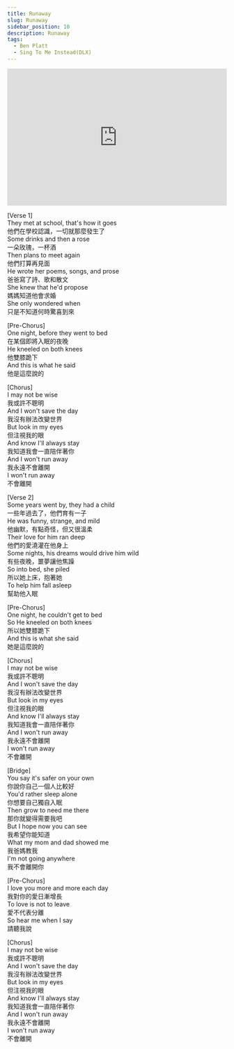 ```yaml
---
title: Runaway
slug: Runaway
sidebar_position: 10
description: Runaway
tags:
  - Ben Platt
  - Sing To Me Instead(DLX)
---
```

  
<iframe width="100%" height="315" src="https://www.youtube.com/embed/MV27NJwIA2c" title="YouTube video player" frameborder="0" allow="accelerometer; autoplay; clipboard-write; encrypted-media; gyroscope; picture-in-picture; web-share" allowfullscreen></iframe>

[Verse 1]  
They met at school, that's how it goes  
他們在學校認識，一切就那麼發生了  
Some drinks and then a rose  
一朵玫瑰，一杯酒  
Then plans to meet again  
他們打算再見面  
He wrote her poems, songs, and prose  
爸爸寫了詩、歌和散文  
She knew that he'd propose  
媽媽知道他會求婚  
She only wondered when  
只是不知道何時驚喜到來  
  
[Pre-Chorus]  
One night, before they went to bed  
在某個即將入眠的夜晚  
He kneeled on both knees  
他雙膝跪下  
And this is what he said  
他是這麼說的  
  
[Chorus]  
I may not be wise  
我或許不聰明  
And I won't save the day  
我沒有辦法改變世界  
But look in my eyes  
但注視我的眼  
And know I'll always stay  
我知道我會一直陪伴著你  
And I won't run away  
我永遠不會離開  
I won't run away  
不會離開  
  
[Verse 2]  
Some years went by, they had a child  
一些年過去了，他們育有一子  
He was funny, strange, and mild  
他幽默，有點奇怪，但又很溫柔  
Their love for him ran deep  
他們的愛澆灌在他身上  
Some nights, his dreams would drive him wild  
有些夜晚，噩夢讓他焦躁  
So into bed, she piled  
所以她上床，抱著她  
To help him fall asleep  
幫助他入眠  
  
[Pre-Chorus]  
One night, he couldn't get to bed  
So He kneeled on both knees  
所以她雙膝跪下  
And this is what she said  
她是這麼說的  
  
[Chorus]  
I may not be wise  
我或許不聰明  
And I won't save the day  
我沒有辦法改變世界  
But look in my eyes  
但注視我的眼  
And know I'll always stay  
我知道我會一直陪伴著你  
And I won't run away  
我永遠不會離開  
I won't run away  
不會離開  
  
[Bridge]  
You say it's safer on your own  
你說你自己一個人比較好  
You'd rather sleep alone  
你想要自己獨自入眠  
Then grow to need me there  
那你就變得需要我吧  
But I hope now you can see  
我希望你能知道  
What my mom and dad showed me  
我爸媽教我  
I'm not going anywhere  
我不會離開你  
  
[Pre-Chorus]  
I love you more and more each day  
我對你的愛日漸增長  
To love is not to leave  
愛不代表分離  
So hear me when I say  
請聽我說  
  
[Chorus]  
I may not be wise  
我或許不聰明  
And I won't save the day  
我沒有辦法改變世界  
But look in my eyes  
但注視我的眼  
And know I'll always stay  
我知道我會一直陪伴著你  
And I won't run away  
我永遠不會離開  
I won't run away  
不會離開    

